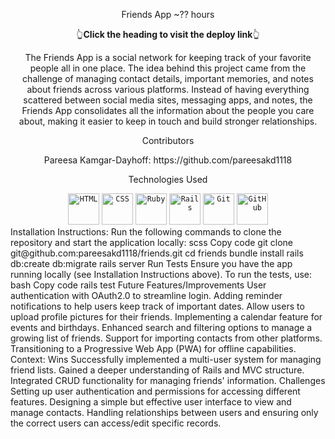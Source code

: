 <p align="center">Friends App ~?? hours</p>
<p align='center'>👆<b>Click the heading to visit the deploy link</b>👆</p> <p align="center">The Friends App is a social network for keeping track of your favorite people all in one place. The idea behind this project came from the challenge of managing contact details, important memories, and notes about friends across various platforms. Instead of having everything scattered between social media sites, messaging apps, and notes, the Friends App consolidates all the information about the people you care about, making it easier to keep in touch and build stronger relationships.</p>
<p align="center">Contributors</p>
<div align="center"> Pareesa Kamgar-Dayhoff: https://github.com/pareesakd1118 </div> <p align="center">Technologies Used</p> <div align="center"> <code><img width="50" src="https://user-images.githubusercontent.com/25181517/192158954-f88b5814-d510-4564-b285-dff7d6400dad.png" alt="HTML" title="HTML"/></code> <code><img width="50" src="https://user-images.githubusercontent.com/25181517/183898674-75a4a1b1-f960-4ea9-abcb-637170a00a75.png" alt="CSS" title="CSS"/></code> <code><img width="50" src="https://user-images.githubusercontent.com/25181517/183890598-19a0ac2d-e88a-4005-a8df-1ee36782fde1.png" alt="Ruby" title="Ruby"/></code> <code><img width="50" src="https://user-images.githubusercontent.com/25181517/189716630-fe6c084c-6c66-43af-aa49-64c8aea4a5c2.png" alt="Rails" title="Rails"/></code> <code><img width="50" src="https://user-images.githubusercontent.com/25181517/192108372-f71d70ac-7ae6-4c0d-8395-51d8870c2ef0.png" alt="Git" title="Git"/></code> <code><img width="50" src="https://user-images.githubusercontent.com/25181517/192108374-8da61ba1-99ec-41d7-80b8-fb2f7c0a4948.png" alt="GitHub" title="GitHub"/></code> </div>
Installation Instructions:
Run the following commands to clone the repository and start the application locally:
scss
Copy code
git clone git@github.com:pareesakd1118/friends.git
cd friends
bundle install
rails db:create db:migrate
rails server
Run Tests
Ensure you have the app running locally (see Installation Instructions above).
To run the tests, use:
bash
Copy code
rails test
Future Features/Improvements
User authentication with OAuth2.0 to streamline login.
Adding reminder notifications to help users keep track of important dates.
Allow users to upload profile pictures for their friends.
Implementing a calendar feature for events and birthdays.
Enhanced search and filtering options to manage a growing list of friends.
Support for importing contacts from other platforms.
Transitioning to a Progressive Web App (PWA) for offline capabilities.
Context:
<!-- wins, challenges, time spent, goals, approaches, etc -->
Wins
Successfully implemented a multi-user system for managing friend lists.
Gained a deeper understanding of Rails and MVC structure.
Integrated CRUD functionality for managing friends' information.
Challenges
Setting up user authentication and permissions for accessing different features.
Designing a simple but effective user interface to view and manage contacts.
Handling relationships between users and ensuring only the correct users can access/edit specific records.


